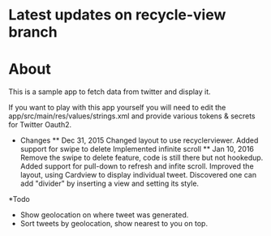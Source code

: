 
# Latest updates on recycle-view branch 

# About
This is a sample app to fetch data from twitter and display it.

If you want to play with this app yourself  you will need to edit the
app/src/main/res/values/strings.xml and provide various tokens & secrets for Twitter Oauth2.

* Changes
  ** Dec 31, 2015
     Changed layout to use recyclerviewer.
     Added support for swipe to delete
     Implemented infinite scroll
  ** Jan 10, 2016
     Remove the swipe to delete feature, code is still there but not hookedup. 
     Added support for pull-down to refresh and infite scroll.
     Improved the layout, using Cardview to display individual tweet.
     Discovered one can add "divider" by inserting a view and setting its style.

*Todo
   * Show geolocation on where tweet was generated.
   * Sort tweets by geolocation, show nearest to you on top.
